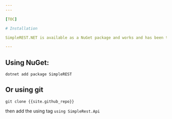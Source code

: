 ```yaml
---
---

[TOC]

# Installation

SimpleREST.NET is available as a NuGet package and works and has been tested in >= .NET 6.0

---
```


## Using NuGet:

```dotnet
dotnet add package SimpleREST
```

## Or using git

```git
git clone {{site.github_repo}}
```

then add the using tag `using SimpleRest.Api`
